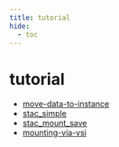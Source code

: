 ```yaml
---
title: tutorial
hide:
  - toc
---
```


# tutorial

- [move-data-to-instance](/data-library/move-data-to-instance.md)  
  <small></small>
- [stac_simple](/data-library/stac_simple.md)  
  <small></small>
- [stac_mount_save](/data-library/stac_mount_save.md)  
  <small></small>
- [mounting-via-vsi](/data-library/mounting-via-vsi.md)  
  <small></small>